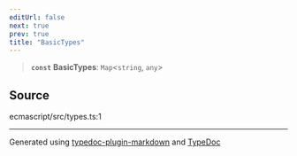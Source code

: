```yaml
---
editUrl: false
next: true
prev: true
title: "BasicTypes"
---
```


> **`const`** **BasicTypes**: `Map`\<`string`, `any`\>

## Source

ecmascript/src/types.ts:1

***

Generated using [typedoc-plugin-markdown](https://www.npmjs.com/package/typedoc-plugin-markdown) and [TypeDoc](https://typedoc.org/)
